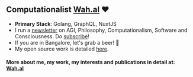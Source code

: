 ## Computationalist [Wah.al](https://wah.al) ❤️

- **Primary Stack**: Golang, GraphQL, NuxtJS
- I run a [newsletter](https://wahal.substack.com) on AGI, Philosophy, Computationalism, Software and Consciousness. Do [subscribe](https://wahal.substack.com/subscribe)!
- If you are in Bangalore, let's grab a beer! 🍺
- My open source work is detailed [here](https://wah.al/contributions).

#### More about me, my work, my interests and publications in detail at: [Wah.al](https://wah.al)

<!--
![Mrinal's github stats](https://github-readme-stats.vercel.app/api?username=mrinalwahal&show_icons=true&theme=dark&count_private=true&hide_border=true&hide_title=true)
-->
